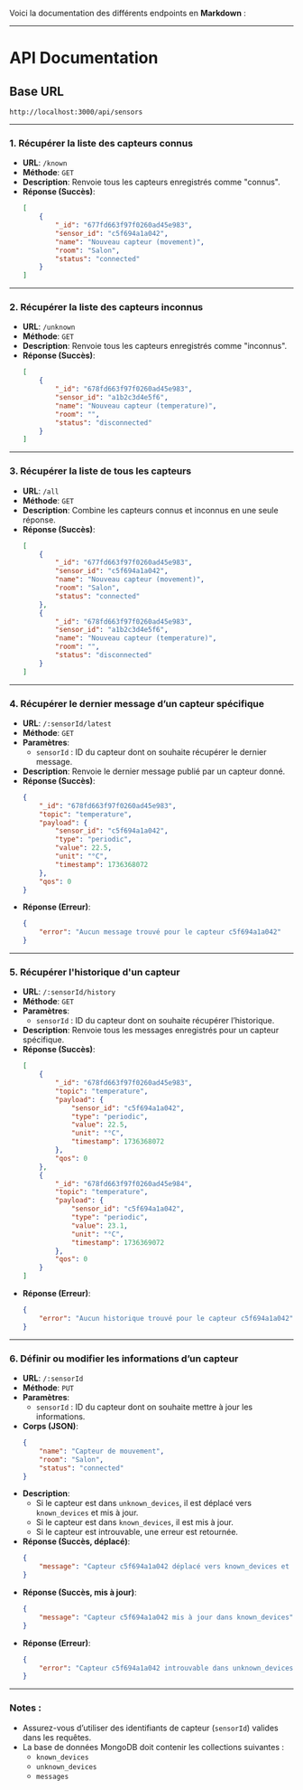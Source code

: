 Voici la documentation des différents endpoints en **Markdown** :

---

# API Documentation

## Base URL

```
http://localhost:3000/api/sensors
```

---

### 1. **Récupérer la liste des capteurs connus**

- **URL**: `/known`
- **Méthode**: `GET`
- **Description**: Renvoie tous les capteurs enregistrés comme "connus".
- **Réponse (Succès)**:
    ```json
    [
        {
            "_id": "677fd663f97f0260ad45e983",
            "sensor_id": "c5f694a1a042",
            "name": "Nouveau capteur (movement)",
            "room": "Salon",
            "status": "connected"
        }
    ]
    ```

---

### 2. **Récupérer la liste des capteurs inconnus**

- **URL**: `/unknown`
- **Méthode**: `GET`
- **Description**: Renvoie tous les capteurs enregistrés comme "inconnus".
- **Réponse (Succès)**:
    ```json
    [
        {
            "_id": "678fd663f97f0260ad45e983",
            "sensor_id": "a1b2c3d4e5f6",
            "name": "Nouveau capteur (temperature)",
            "room": "",
            "status": "disconnected"
        }
    ]
    ```

---

### 3. **Récupérer la liste de tous les capteurs**

- **URL**: `/all`
- **Méthode**: `GET`
- **Description**: Combine les capteurs connus et inconnus en une seule réponse.
- **Réponse (Succès)**:
    ```json
    [
        {
            "_id": "677fd663f97f0260ad45e983",
            "sensor_id": "c5f694a1a042",
            "name": "Nouveau capteur (movement)",
            "room": "Salon",
            "status": "connected"
        },
        {
            "_id": "678fd663f97f0260ad45e983",
            "sensor_id": "a1b2c3d4e5f6",
            "name": "Nouveau capteur (temperature)",
            "room": "",
            "status": "disconnected"
        }
    ]
    ```

---

### 4. **Récupérer le dernier message d’un capteur spécifique**

- **URL**: `/:sensorId/latest`
- **Méthode**: `GET`
- **Paramètres**:
    - `sensorId` : ID du capteur dont on souhaite récupérer le dernier message.
- **Description**: Renvoie le dernier message publié par un capteur donné.
- **Réponse (Succès)**:
    ```json
    {
        "_id": "678fd663f97f0260ad45e983",
        "topic": "temperature",
        "payload": {
            "sensor_id": "c5f694a1a042",
            "type": "periodic",
            "value": 22.5,
            "unit": "°C",
            "timestamp": 1736368072
        },
        "qos": 0
    }
    ```
- **Réponse (Erreur)**:
    ```json
    {
        "error": "Aucun message trouvé pour le capteur c5f694a1a042"
    }
    ```

---

### 5. **Récupérer l'historique d'un capteur**

- **URL**: `/:sensorId/history`
- **Méthode**: `GET`
- **Paramètres**:
    - `sensorId` : ID du capteur dont on souhaite récupérer l’historique.
- **Description**: Renvoie tous les messages enregistrés pour un capteur spécifique.
- **Réponse (Succès)**:
    ```json
    [
        {
            "_id": "678fd663f97f0260ad45e983",
            "topic": "temperature",
            "payload": {
                "sensor_id": "c5f694a1a042",
                "type": "periodic",
                "value": 22.5,
                "unit": "°C",
                "timestamp": 1736368072
            },
            "qos": 0
        },
        {
            "_id": "678fd663f97f0260ad45e984",
            "topic": "temperature",
            "payload": {
                "sensor_id": "c5f694a1a042",
                "type": "periodic",
                "value": 23.1,
                "unit": "°C",
                "timestamp": 1736369072
            },
            "qos": 0
        }
    ]
    ```
- **Réponse (Erreur)**:
    ```json
    {
        "error": "Aucun historique trouvé pour le capteur c5f694a1a042"
    }
    ```

---

### 6. **Définir ou modifier les informations d’un capteur**

- **URL**: `/:sensorId`
- **Méthode**: `PUT`
- **Paramètres**:
    - `sensorId` : ID du capteur dont on souhaite mettre à jour les informations.
- **Corps (JSON)**:
    ```json
    {
        "name": "Capteur de mouvement",
        "room": "Salon",
        "status": "connected"
    }
    ```
- **Description**:
    - Si le capteur est dans `unknown_devices`, il est déplacé vers `known_devices` et mis à jour.
    - Si le capteur est dans `known_devices`, il est mis à jour.
    - Si le capteur est introuvable, une erreur est retournée.
- **Réponse (Succès, déplacé)**:
    ```json
    {
        "message": "Capteur c5f694a1a042 déplacé vers known_devices et mis à jour"
    }
    ```
- **Réponse (Succès, mis à jour)**:
    ```json
    {
        "message": "Capteur c5f694a1a042 mis à jour dans known_devices"
    }
    ```
- **Réponse (Erreur)**:
    ```json
    {
        "error": "Capteur c5f694a1a042 introuvable dans unknown_devices ou known_devices"
    }
    ```

---

### Notes :

- Assurez-vous d’utiliser des identifiants de capteur (`sensorId`) valides dans les requêtes.
- La base de données MongoDB doit contenir les collections suivantes :
    - `known_devices`
    - `unknown_devices`
    - `messages`